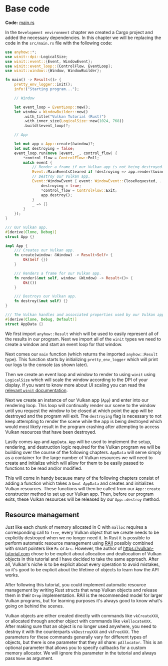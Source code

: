 # Base code

**Code:** [main.rs](https://github.com/KyleMayes/vulkanalia/tree/master/tutorial/src/00_base_code.rs)

In the `Development environment` chapter we created a Cargo project and added the necessary dependencies. In this chapter we will be replacing the code in the `src/main.rs` file with the following code:

```rust
use anyhow::*;
use winit::dpi::LogicalSize;
use winit::event::{Event, WindowEvent};
use winit::event_loop::{ControlFlow, EventLoop};
use winit::window::{Window, WindowBuilder};

fn main() -> Result<()> {
    pretty_env_logger::init();
    info!("Starting program...");

    // Window

    let event_loop = EventLoop::new();
    let window = WindowBuilder::new()
        .with_title("Vulkan Tutorial (Rust)")
        .with_inner_size(LogicalSize::new(1024, 768))
        .build(&event_loop)?;

    // App

    let mut app = App::create(&window)?;
    let mut destroying = false;
    event_loop.run(move |event, _, control_flow| {
        *control_flow = ControlFlow::Poll;
        match event {
            // Render a frame if our Vulkan app is not being destroyed.
            Event::MainEventsCleared if !destroying => app.render(&window).unwrap(),
            // Destroy our Vulkan app.
            Event::WindowEvent { event: WindowEvent::CloseRequested, .. } => {
                destroying = true;
                *control_flow = ControlFlow::Exit;
                app.destroy();
            }
            _ => {}
        }
    });
}

/// Our Vulkan app.
#[derive(Clone, Debug)]
struct App {}

impl App {
    /// Creates our Vulkan app.
    fn create(window: &Window) -> Result<Self> {
        Ok(Self {})
    }

    /// Renders a frame for our Vulkan app.
    fn render(&mut self, window: &Window) -> Result<()> {
        Ok(())
    }

    /// Destroys our Vulkan app.
    fn destroy(&mut self) {}
}

/// The Vulkan handles and associated properties used by our Vulkan app.
#[derive(Clone, Debug, Default)]
struct AppData {}
```

We first import `anyhow::Result` which will be used to easily represent all of the results in our program. Next we import all of the `winit` types we need to create a window and start an event loop for that window.

Next comes our `main` function (which returns the imported `anyhow::Result` type). This function starts by initializing `pretty_env_logger` which will print our logs to the console (as shown later).

Then we create an event loop and window to render to using `winit` using `LogicalSize` which will scale the window according to the DPI of your display. If you want to know more about UI scaling you can read the [relevant `winit` documentation](https://docs.rs/winit/latest/winit/dpi/index.html).

Next we create an instance of our Vulkan app (`App`) and enter into our rendering loop. This loop will continually render our scene to the window until you request the window to be closed at which point the app will be destroyed and the program will exit. The `destroying` flag is necessary to not keep attempting to render the scene while the app is being destroyed which would most likely result in the program crashing after attempting to access Vulkan resources that have been destroyed.

Lastly comes `App` and `AppData`. `App` will be used to implement the setup, rendering, and destruction logic required for the Vulkan program we will be building over the course of the following chapters. `AppData` will serve simply as a container for the large number of Vulkan resources we will need to create and initialize which will allow for them to be easily passed to functions to be read and/or modified.

This will come in handy because many of the following chapters consist of adding a function which takes a `&mut AppData` and creates and initializes Vulkan resources. These functions will then be called from our `App::create` constructor method to set up our Vulkan app. Then, before our program exits, these Vulkan resources will be released by our `App::destroy` method.

## Resource management

Just like each chunk of memory allocated in C with `malloc` requires a corresponding call to `free`, every Vulkan object that we create needs to be explicitly destroyed when we no longer need it. In Rust it is possible to perform automatic resource management using [RAII](https://en.wikipedia.org/wiki/Resource_Acquisition_Is_Initialization) possibly combined with smart pointers like `Rc` or `Arc`. However, the author of <https://vulkan-tutorial.com> chose to be explicit about allocation and deallocation of Vulkan objects in this tutorial and I have decided to take the same approach. After all, Vulkan's niche is to be explicit about every operation to avoid mistakes, so it's good to be explicit about the lifetime of objects to learn how the API works.

After following this tutorial, you could implement automatic resource management by writing Rust structs that wrap Vulkan objects and release them in their `Drop` implementation. RAII is the recommended model for larger Vulkan programs, but for learning purposes it's always good to know what's going on behind the scenes.

Vulkan objects are either created directly with commands like `vkCreateXXX`, or allocated through another object with commands like `vkAllocateXXX`. After making sure that an object is no longer used anywhere, you need to destroy it with the counterparts `vkDestroyXXX` and `vkFreeXXX`. The parameters for these commands generally vary for different types of objects, but there is one parameter that they all share: `pAllocator`. This is an optional parameter that allows you to specify callbacks for a custom memory allocator. We will ignore this parameter in the tutorial and always pass `None` as argument.
